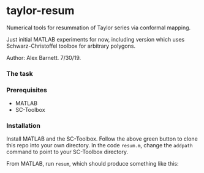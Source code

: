 # taylor-resum

Numerical tools for resummation of Taylor series via conformal mapping.

Just initial MATLAB experiments for now, including version which uses
Schwarz-Christoffel toolbox for arbitrary polygons.

Author: Alex Barnett. 7/30/19.

### The task




### Prerequisites

* MATLAB
* SC-Toolbox 

### Installation

Install MATLAB and the SC-Toolbox.
Follow the above green button to clone this repo into your own directory.
In the code `resum.m`, change the `addpath` command to point to your
SC-Toolbox directory.

From MATLAB, run `resum`, which should produce something like this:

